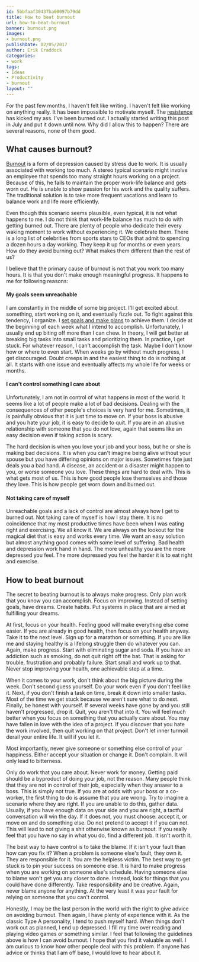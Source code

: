 ```yaml
---
id: 5bbfaaf30437ba00097b79dd
title: How to beat burnout
url: how-to-beat-burnout
banner: burnout.png
images:
- burnout.png
publishDate: 02/05/2017
author: Erik Craddock
categories:
- work
tags:
- Ideas
- Productivity
- burnout
layout: ""
---
```

For the past few months, I haven't felt like writing. I haven't felt like working on anything really. It has been impossible to motivate myself. The [resistence](https://www.amazon.com/War-Art-Through-Creative-Battles/dp/1936891026/) has kicked my ass. I've been burned out. I actually started writing this post in July and put it down until now. Why did I allow this to happen? There are several reasons, none of them good.

## What causes burnout?
[Burnout](https://en.wikipedia.org/wiki/Occupational_burnout) is a form of depression caused by stress due to work. It is usually associated with working too much. A stereo typical scenario might involve an employee that spends too many straight hours working on a project. Because of this, he fails to maintain the proper work-life balance and gets worn out. He is unable to show passion for his work and the quality suffers. The traditional solution is to take more frequent vacations and learn to balance work and life more efficiently. 

Even though this scenario seems plausible, even typical, it is not what happens to me. I do not think that work-life balance has much to do with getting burned out. There are plenty of people who dedicate their every waking moment to work without experiencing it. We celebrate them. There is a long list of celebrities from sports stars to CEOs that admit to spending a dozen hours a day working. They keep it up for months or even years. How do they avoid burning out? What makes them different than the rest of us?

I believe that the primary cause of burnout is not that you work too many hours. It is that you don't make enough meaningful progress. It happens to me for following reasons:

#### My goals seem unreachable
I am constantly in the middle of some big project. I'll get excited about something, start working on it, and eventually fizzle out. To fight against this tendency, I organize. I [set goals and make plans](/2016/02/plan-to-succeed/) to achieve them. I decide at the beginning of each week what I intend to accomplish. Unfortunately, I usually end up biting off more than I can chew. In theory, I will get better at breaking big tasks into small tasks and prioritizing them. In practice, I get stuck. For whatever reason, I can't accomplish the task. Maybe I don't know how or where to even start. When weeks go by without much progress, I get discouraged. Doubt creeps in and the easiest thing to do is nothing at all. It starts with one issue and eventually affects my whole life for weeks or months. 

#### I can't control something I care about
Unfortunately, I am not in control of what happens in most of the world. It seems like a lot of people make a lot of bad decisions. Dealing with the  consequences of other people's choices is very hard for me. Sometimes, it is painfully obvious that it is just time to move on. If your boss is abusive and you hate your job, it is easy to decide to quit. If you are in an abusive relationship with someone that you do not love, again that seems like an easy decision even if taking action is scary. 

The hard decision is when you love your job and your boss, but he or she is making bad decisions. It is when you can't imagine being alive without your spouse but you have differing opinions on major issues. Sometimes fate just deals you a bad hand. A disease, an accident or a disaster might happen to you, or worse someone you love. These things are hard to deal with. This is what gets most of us. This is how good people lose themselves and those they love. This is how people get worn down and burned out. 

#### Not taking care of myself
Unreachable goals and a lack of control are almost always how I get to burned out. Not taking care of myself is how I stay there. It is no coincidence that my most productive times have been when I was eating right and exercising. We all know it. We are always on the lookout for the magical diet that is easy and works every time. We want an easy solution but almost anything good comes with some level of suffering. Bad health and depression work hand in hand. The more unhealthy you are the more depressed you feel. The more depressed you feel the harder it is to eat right and exercise.

## How to beat burnout
The secret to beating burnout is to always make progress. Only plan work that you know you can accomplish. Focus on improving. Instead of setting goals, have dreams. Create habits. Put systems in place that are aimed at fulfilling your dreams.

At first, focus on your health. Feeling good will make everything else come easier. If you are already in good health, then focus on your health anyway. Take it to the next level. Sign up for a marathon or something. If you are like me and staying healthy is a lifelong struggle then do whatever you can. Again, make progress. Start with eliminating sugar and soda. If you have an addiction such as smoking, do not quit right off the bat. That is asking for trouble, frustration and probably failure. Start small and work up to that. Never stop improving your health, one achievable step at a time.

When it comes to your work, don't think about the big picture during the week. Don't second guess yourself. Do your work even if you don't feel like it. Next, if you don't finish a task on time, break it down into smaller tasks. Most of the time we get stuck because we aren't sure what to do next. Finally, be honest with yourself. If several weeks have gone by and you still haven't progressed, drop it. Quit, you aren't that into it. You will feel much better when you focus on something that you actually care about. You may have fallen in love with the idea of a project. If you discover that you hate the work involved, then quit working on that project. Don't let inner turmoil derail your entire life. It will if you let it.

Most importantly, never give someone or something else control of your happiness. Either accept your situation or change it. Don't complain. It will only lead to bitterness. 

Only do work that you care about. Never work for money. Getting paid should be a byproduct of doing your job, not the reason. Many people think that they are not in control of their job, especially when they answer to a boss. This is simply not true. If you are at odds with your boss or a co-worker, the first thing to do is assume that you are wrong. Try to imagine a scenario where they are right. If you are unable to do this, gather data. Usually, if you have enough data on your side and you are right, a tactful conversation will win the day. If it does not, you must choose: accept it, or move on and do something else. Do not pretend to accept it if you can not. This will lead to not giving a shit otherwise known as burnout. If you really feel that you have no say in what you do, find a different job. It isn't worth it.

The best way to have control is to take the blame. If it isn't your fault than how can you fix it? When a problem is someone else's fault, they own it. They are responsible for it. You are the helpless victim. The best way to get stuck is to pin your success on someone else. It is hard to make progress when you are working on someone else's schedule. Having someone else to blame won't get you any closer to done. Instead, look for things that you could have done differently. Take responsibility and be creative. Again, never blame anyone for anything. At the very least it was your fault for relying on someone that you can't control.

Honestly, I may be the last person in the world with the right to give advice on avoiding burnout. Then again, I have plenty of experience with it. As the classic Type A personality, I tend to push myself hard. When things don't work out as planned, I end up depressed. I fill my time over reading and playing video games or something similar. I feel that following the guidelines above is how I can avoid burnout. I hope that you find it valuable as well. I am curious to know how other people deal with this problem. If anyone has advice or thinks that I am off base, I would love to hear about it.
 





